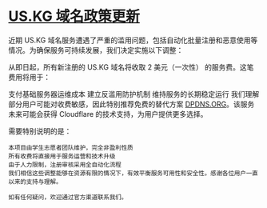 # [US.KG 域名政策更新](https://github.com/jaaleng/jaaleng.github.io/issues/200)

近期 US.KG 域名服务遭遇了严重的滥用问题，包括自动化批量注册和恶意使用等情况。为确保服务可持续发展，我们决定实施以下调整：

<!--more-->

从即日起，所有新注册的 US.KG 域名将收取 2 美元（一次性） 的服务费。这笔费用将用于：

支付基础服务器运维成本
建立反滥用防护机制
维持服务的长期稳定运行
我们理解部分用户可能对收费敏感，因此特别推荐免费的替代方案 [DPDNS.ORG](https://dpdns.org/)。该服务未来可能会获得 Cloudflare 的技术支持，为用户提供更多选择。

需要特别说明的是：

```
本项目由学生志愿者团队维护，完全非盈利性质
所有收费将直接用于服务运营和技术升级
由于人力限制，注册审核采用全自动化流程
我们相信这些调整能够在资源有限的情况下，有效平衡服务可用性和安全性。感谢各位用户一直以来的支持与理解。

如有任何疑问，欢迎通过官方渠道联系我们。
```